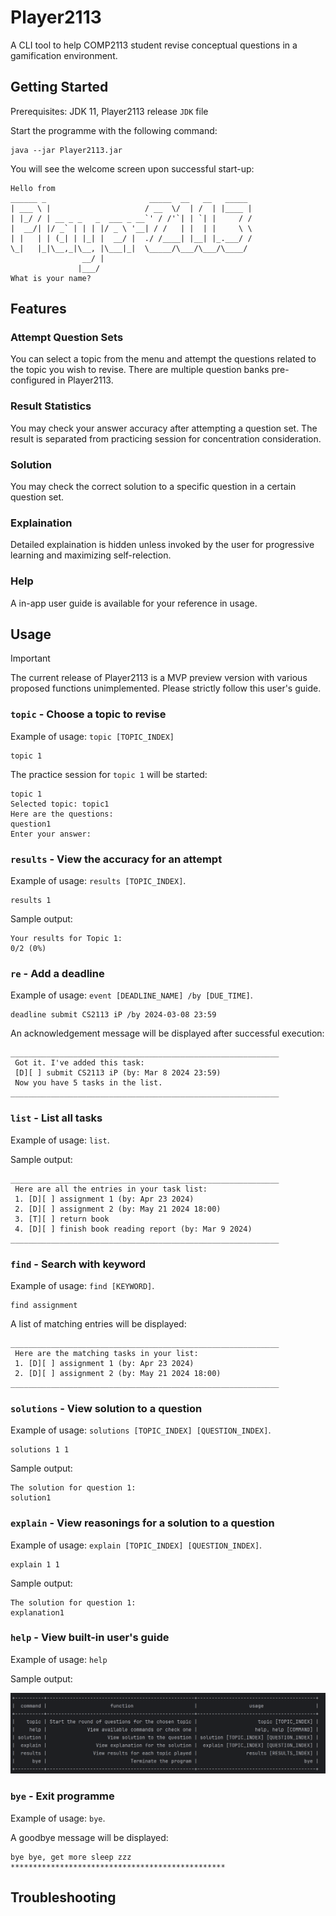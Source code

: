 # Player2113

A CLI tool to help COMP2113 student revise conceptual questions in a gamification environment.

## Getting Started

Prerequisites: JDK 11, Player2113 release `JDK` file

Start the programme with the following command:

```
java --jar Player2113.jar
```

You will see the welcome screen upon successful start-up:

```
Hello from
______ _                       _____  __   __   _____
| ___ \ |                     / __  \/  | /  | |____ |
| |_/ / | __ _ _   _  ___ _ __`' / /'`| | `| |     / /
|  __/| |/ _` | | | |/ _ \ '__| / /   | |  | |     \ \
| |   | | (_| | |_| |  __/ |  ./ /____| |__| |_.___/ /
\_|   |_|\__,_|\__, |\___|_|  \_____/\___/\___/\____/
                __/ |
               |___/
What is your name?
```

## Features

### Attempt Question Sets

You can select a topic from the menu and attempt the questions related to the topic you wish to revise. There are multiple question banks pre-configured in Player2113.

### Result Statistics

You may check your answer accuracy after attempting a question set. The result is separated from practicing session for concentration consideration.

### Solution

You may check the correct solution to a specific question in a certain question set.

### Explaination

Detailed explaination is hidden unless invoked by the user for progressive learning and maximizing self-relection.

### Help

A in-app user guide is available for your reference in usage.

## Usage

> [!IMPORTANT]
> The current release of Player2113 is a MVP preview version with various proposed functions unimplemented. Please strictly follow this user's guide.

### `topic` - Choose a topic to revise

Example of usage: `topic [TOPIC_INDEX]`

```
topic 1
```

The practice session for `topic 1` will be started:

```
topic 1
Selected topic: topic1
Here are the questions:
question1
Enter your answer:
```

### `results` - View the accuracy for an attempt

Example of usage: `results [TOPIC_INDEX]`.

```
results 1
```

Sample output:

```
Your results for Topic 1:
0/2 (0%)
```

### `re` - Add a deadline

Example of usage: `event [DEADLINE_NAME] /by [DUE_TIME]`.

```
deadline submit CS2113 iP /by 2024-03-08 23:59
```

An acknowledgement message will be displayed after successful execution:

```
____________________________________________________________
 Got it. I've added this task:
 [D][ ] submit CS2113 iP (by: Mar 8 2024 23:59)
 Now you have 5 tasks in the list.
____________________________________________________________
```

### `list` - List all tasks

Example of usage: `list`.

Sample output:

```
____________________________________________________________
 Here are all the entries in your task list:
 1. [D][ ] assignment 1 (by: Apr 23 2024)
 2. [D][ ] assignment 2 (by: May 21 2024 18:00)
 3. [T][ ] return book
 4. [D][ ] finish book reading report (by: Mar 9 2024)
____________________________________________________________
```

### `find` - Search with keyword

Example of usage: `find [KEYWORD]`.

```
find assignment
```

A list of matching entries will be displayed:

```
____________________________________________________________
 Here are the matching tasks in your list:
 1. [D][ ] assignment 1 (by: Apr 23 2024)
 2. [D][ ] assignment 2 (by: May 21 2024 18:00)
____________________________________________________________
```

### `solutions` - View solution to a question

Example of usage: `solutions [TOPIC_INDEX] [QUESTION_INDEX]`.

```
solutions 1 1
```

Sample output:

```
The solution for question 1:
solution1
```

### `explain` - View reasonings for a solution to a question

Example of usage: `explain [TOPIC_INDEX] [QUESTION_INDEX]`.

```
explain 1 1
```

Sample output:

```
The solution for question 1:
explanation1
```

### `help` - View built-in user's guide

Example of usage: `help`

Sample output:

![Help Sample Output](./img/ug_usage_help.png)

### `bye` - Exit programme

Example of usage: `bye`.

A goodbye message will be displayed:

```
bye bye, get more sleep zzz
************************************************
```

## Troubleshooting
